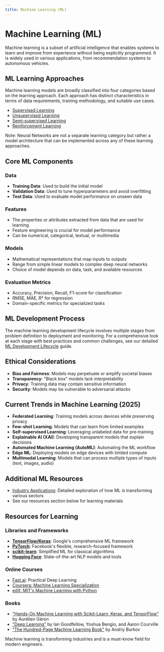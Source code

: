 ```yaml
---
title: Machine Learning (ML)
---
```


# Machine Learning (ML)

Machine learning is a subset of artificial intelligence that enables systems to learn and improve from experience without being explicitly programmed. It is widely used in various applications, from recommendation systems to autonomous vehicles.

## ML Learning Approaches

Machine learning models are broadly classified into four categories based on the learning approach. Each approach has distinct characteristics in terms of data requirements, training methodology, and suitable use cases.

- [Supervised Learning](supervised/intro.md)
- [Unsupervised Learning](unsupervised/intro.md)
- [Semi-supervised Learning](semi-supervised/intro.md)
- [Reinforcement Learning](reinforcement/intro.md)

Note: Neural Networks are not a separate learning category but rather a model architecture that can be implemented across any of these learning approaches.

## Core ML Components

### Data
- **Training Data**: Used to build the initial model
- **Validation Data**: Used to tune hyperparameters and avoid overfitting
- **Test Data**: Used to evaluate model performance on unseen data

### Features
- The properties or attributes extracted from data that are used for learning
- Feature engineering is crucial for model performance
- Can be numerical, categorical, textual, or multimedia

### Models
- Mathematical representations that map inputs to outputs
- Range from simple linear models to complex deep neural networks
- Choice of model depends on data, task, and available resources

### Evaluation Metrics
- Accuracy, Precision, Recall, F1-score for classification
- RMSE, MAE, R² for regression
- Domain-specific metrics for specialized tasks

## ML Development Process

The machine learning development lifecycle involves multiple stages from problem definition to deployment and monitoring. For a comprehensive look at each stage with best practices and common challenges, see our detailed [ML Development Lifecycle](development-lifecycle.md) guide.

## Ethical Considerations

- **Bias and Fairness**: Models may perpetuate or amplify societal biases
- **Transparency**: "Black box" models lack interpretability
- **Privacy**: Training data may contain sensitive information
- **Security**: Models may be vulnerable to adversarial attacks

## Current Trends in Machine Learning (2025)

- **Federated Learning**: Training models across devices while preserving privacy
- **Few-shot Learning**: Models that can learn from limited examples
- **Self-supervised Learning**: Leveraging unlabeled data for pre-training
- **Explainable AI (XAI)**: Developing transparent models that explain decisions
- **Automated Machine Learning (AutoML)**: Automating the ML workflow
- **Edge ML**: Deploying models on edge devices with limited compute
- **Multimodal Learning**: Models that can process multiple types of inputs (text, images, audio)

## Additional ML Resources

- [Industry Applications](industry-applications.md): Detailed exploration of how ML is transforming various sectors
- See our resources section below for learning materials

## Resources for Learning

### Libraries and Frameworks
- **[TensorFlow/Keras](https://www.tensorflow.org/)**: Google's comprehensive ML framework
- **[PyTorch](https://pytorch.org/)**: Facebook's flexible, research-focused framework
- **[scikit-learn](https://scikit-learn.org/)**: Simplified ML for classical algorithms
- **[Hugging Face](https://huggingface.co/)**: State-of-the-art NLP models and tools

### Online Courses
- [Fast.ai](https://www.fast.ai/): Practical Deep Learning
- [Coursera: Machine Learning Specialization](https://www.coursera.org/specializations/machine-learning-introduction)
- [edX: MIT's Machine Learning with Python](https://www.edx.org/learn/machine-learning/massachusetts-institute-of-technology-machine-learning-with-python-from-linear-models-to-deep-learning)

### Books
- ["Hands-On Machine Learning with Scikit-Learn, Keras, and TensorFlow"](https://www.oreilly.com/library/view/hands-on-machine-learning/9781492032632/) by Aurélien Géron
- ["Deep Learning"](https://www.deeplearningbook.org/) by Ian Goodfellow, Yoshua Bengio, and Aaron Courville
- ["The Hundred-Page Machine Learning Book"](http://themlbook.com/) by Andriy Burkov

Machine learning is transforming industries and is a must-know field for modern engineers.